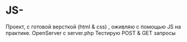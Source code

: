 # JS-
Проект, с готовой версткой (html & css) , оживляю с помощью JS на практике.
OpenServer с server.php Тестирую POST & GET запросы
